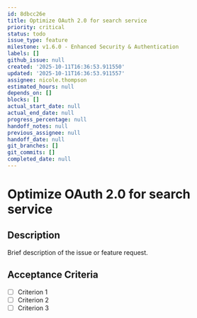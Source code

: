 ```yaml
---
id: 8dbcc26e
title: Optimize OAuth 2.0 for search service
priority: critical
status: todo
issue_type: feature
milestone: v1.6.0 - Enhanced Security & Authentication
labels: []
github_issue: null
created: '2025-10-11T16:36:53.911550'
updated: '2025-10-11T16:36:53.911557'
assignee: nicole.thompson
estimated_hours: null
depends_on: []
blocks: []
actual_start_date: null
actual_end_date: null
progress_percentage: null
handoff_notes: null
previous_assignee: null
handoff_date: null
git_branches: []
git_commits: []
completed_date: null
---
```


# Optimize OAuth 2.0 for search service

## Description

Brief description of the issue or feature request.

## Acceptance Criteria

- [ ] Criterion 1
- [ ] Criterion 2
- [ ] Criterion 3